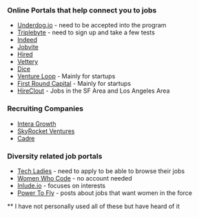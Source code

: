 ### Online Portals that help connect you to jobs
- [Underdog.io](underdog.io) - need to be accepted into the program
- [Triplebyte](https://triplebyte.com/) - need to sign up and take a few tests
- [Indeed](https://www.indeed.com/prime)
- [Jobvite](http://www.jobvite.com/)
- [Hired](https://hired.com/)
- [Vettery](https://www.vettery.com/)
- [Dice](http://www.dice.com/)
- [Venture Loop](http://www.ventureloop.com/ventureloop/home.php) - Mainly for startups
- [First Round Capital](http://firstround.com/) - Mainly for startups
- [HireClout](https://hireclout.com/) - Jobs in the SF Area and Los Angeles Area

### Recruiting Companies
- [Intera Growth](http://www.interagrowthpartners.com/)
- [SkyRocket Ventures](http://skyrocketventures.com/)
- [Cadre](http://cadrestaff.com/)

### Diversity related job portals
- [Tech Ladies](https://www.hiretechladies.com/) - need to apply to be able to browse their jobs
- [Women Who Code](https://www.womenwhocode.com/) - no account needed
- [Inlude.io](https://include.io/) - focuses on interests
- [Power To Fly](https://powertofly.com/) - posts about jobs that want women in the force

** I have not personally used all of these but have heard of it
